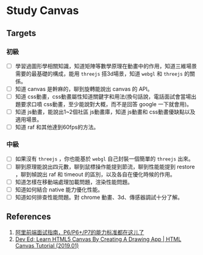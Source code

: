 # Study Canvas

## Targets

### 初級

- [ ] 學習過圖形學相關知識，知道矩陣等數學原理在動畫中的作用，知道三維場景需要的最基礎的構成，能用 `threejs` 搭3d場景，知道 `webgl` 和 `threejs` 的關係。
- [ ] 知道 canvas 是幹麻的，聊到旋轉能說出 canvas 的 API。
- [ ] 知道 css動畫，css動畫屬性知道關鍵字和用法(換句話說，電話面試會當場出題要求口噴 css動畫，至少能說對大概，而不是回答 google 一下就會用)。
- [ ] 知道 js動畫，能說出1~2個社區 js動畫庫，知道 js動畫和 css動畫優缺點以及適用場景。
- [ ] 知道 raf 和其他達到60fps的方法。

### 中級

- [ ] 如果沒有 `threejs` ，你也能基於 `webgl` 自己封裝一個簡單的 `threejs` 出來。
- [ ] 聊到原理能說出四元數，聊到鼠標操作能提到節流，聊到性能能提到 restore ，聊到幀說出 raf 和 timeout 的區別，以及各自在優化時候的作用。
- [ ] 知道怎樣在移動端處理加載問題，渲染性能問題。
- [ ] 知道如何結合 native 能力優化性能。
- [ ] 知道如何排查性能問題。對 chrome 動畫、3d、傳感器調試十分了解。

## References

1. [阿里前端面试指南，P6/P6+/P7的能力标准都在这儿了](https://zhuanlan.zhihu.com/p/143611353)
2. [Dev Ed; Learn HTML5 Canvas By Creating A Drawing App | HTML Canvas Tutorial (2019.01)](https://youtu.be/3GqUM4mEYKA)
